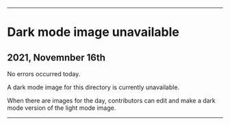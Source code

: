 
***

# Dark mode image unavailable

## 2021, Novemnber 16th

No errors occurred today.

A dark mode image for this directory is currently unavailable.

When there are images for the day, contributors can edit and make a dark mode version of the light mode image.

***
